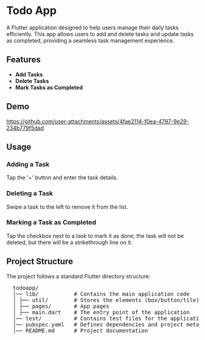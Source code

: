 # Todo App

A Flutter application designed to help users manage their daily tasks efficiently. This app allows users to add and delete tasks and update tasks as completed, providing a seamless task management experience.

## Features

- **Add Tasks** 
- **Delete Tasks** 
- **Mark Tasks as Completed**

## Demo

https://github.com/user-attachments/assets/4fae2114-f0ea-4797-9e29-234b779f5dad


## Usage

### Adding a Task
Tap the '+' button and enter the task details.​

### Deleting a Task
Swipe a task to the left to remove it from the list.​

### Marking a Task as Completed
Tap the checkbox next to a task to mark it as done; the task will not be deleted, but there will be a strikethrough line on it.


## Project Structure

The project follows a standard Flutter directory structure:
<pre>
  todoapp/ 
  │── lib/           # Contains the main application code 
  │ ├── util/        # Stores the elements (box/button/tile)
  │ ├── pages/       # App pages
  │ ├── main.dart    # The entry point of the application 
  │── test/          # Contains test files for the application 
  │── pubspec.yaml   # Defines dependencies and project metadata 
  │── README.md      # Project documentation
</pre>

